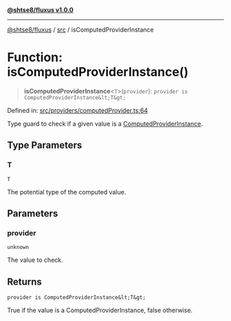 [**@shtse8/fluxus v1.0.0**](../../README.md)

***

[@shtse8/fluxus](../../README.md) / [src](../README.md) / isComputedProviderInstance

# Function: isComputedProviderInstance()

> **isComputedProviderInstance**\<`T`\>(`provider`): `provider is ComputedProviderInstance&lt;T&gt;`

Defined in: [src/providers/computedProvider.ts:64](https://github.com/shtse8/fluxus/blob/213c71c5e98d0245d85ae1e863504b6b01882dfb/src/providers/computedProvider.ts#L64)

Type guard to check if a given value is a [ComputedProviderInstance](../interfaces/ComputedProviderInstance.md).

## Type Parameters

### T

`T`

The potential type of the computed value.

## Parameters

### provider

`unknown`

The value to check.

## Returns

`provider is ComputedProviderInstance&lt;T&gt;`

True if the value is a ComputedProviderInstance, false otherwise.
